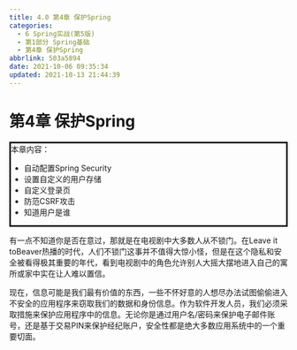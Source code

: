 ```yaml
---
title: 4.0 第4章 保护Spring
categories: 
  - 6 Spring实战(第5版)
  - 第1部分 Spring基础
  - 第4章 保护Spring
abbrlink: 503a5894
date: 2021-10-06 09:35:34
updated: 2021-10-13 21:44:39
---
```

# 第4章 保护Spring
<div style=" border-style:solid;">
本章内容：<ul><li>自动配置Spring Security</li><li>设置自定义的用户存储</li><li>自定义登录页</li><li>防范CSRF攻击</li><li>知道用户是谁</li></ul>
</div>

有一点不知道你是否在意过，那就是在电视剧中大多数人从不锁门。在Leave it toBeaver热播的时代，人们不锁门这事并不值得大惊小怪，但是在这个隐私和安全被看得极其重要的年代，看到电视剧中的角色允许别人大摇大摆地进入自己的寓所或家中实在让人难以置信。

现在，信息可能是我们最有价值的东西，一些不怀好意的人想尽办法试图偷偷进入不安全的应用程序来窃取我们的数据和身份信息。作为软件开发人员，我们必须采取措施来保护应用程序中的信息。无论你是通过用户名/密码来保护电子邮件账号，还是基于交易PIN来保护经纪账户，安全性都是绝大多数应用系统中的一个重要切面。

